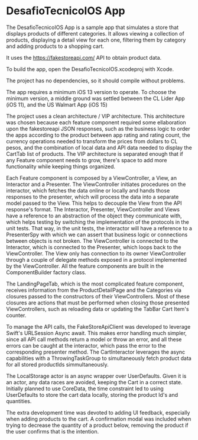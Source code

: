 #  DesafioTecnicoIOS App

The DesafioTecnicoIOS App is a sample app that simulates a store that displays products of different categories. It allows viewing a collection of products, displaying a detail view for each one, filtering them by category and adding products to a shopping cart.

It uses the https://fakestoreapi.com/ API to obtain product data.

To build the app, open the DesafioTecnicoIOS.xcodeproj with Xcode.

The project has no dependencies, so it should compile without problems.

The app requires a minimum iOS 13 version to operate. To choose the minimum version, a middle ground was settled between the CL Lider App (iOS 11), and the US Walmart App (iOS 15)

The project uses a clean architecture / VIP architecture. This architecture was chosen because each feature component required some ellaboration upon the fakestoreapi JSON responses, such as the business logic to order the apps according to the product between app rating and rating count, the currency operations needed to transform the prices from dollars to CL pesos, and the combination of local data and API data needed to display the CartTab list of products.
The VIP architecture is separated enough that if any Feature component needs to grow, there's space to add more functionality while keeping things organized.

Each Feature component is composed by a ViewController, a View, an Interactor and a Presenter. The ViewController initiates procedures on the interactor, which fetches the data online or locally and hands those responses to the presenter, which will process the data into a separate model passed to the View. This helps to decouple the View from the API response's format.
The Interactor, Presenter, ViewController and Views have a reference to an abstraction of the object they communicate with, which helps testing by switching the implementation of the protocols in the unit tests. That way, in the unit tests, the interactor will have a reference to a PresenterSpy with which we can assert that business logic or connections between objects is not broken.
The ViewController is connected to the Interactor, which is connected to the Presenter, which loops back to the ViewController. The View only has connection to its owner ViewController through a couple of delegate methods exposed in a protocol implemented by the ViewController.
All the feature components are built in the ComponentBuilder factory class.

The LandingPageTab, which is the most complicated feature component, receives information from the ProductDetailPage and the Categories via closures passed to the constructors of their ViewControllers. Most of these closures are actions that must be performed when closing those presented ViewControllers, such as reloading data or updating the TabBar Cart Item's counter.

To manage the API calls, the FakeStoreApiClient was developed to leverage Swift's URLSession Async await. This makes error handling much simpler, since all API call methods return a model or throw an error, and all these errors can be caught at the interactor, which pass the error to the corresponding presenter method. The CartInteractor leverages the async capabilities with a ThrowingTaskGroup to simultaneously fetch product data for all stored productIds simmultaneously.

The LocalStorage actor is an async wrapper over UserDefaults. Given it is an actor, any data races are avoided, keeping the Cart in a correct state. Initially planned to use CoreData, the time constraint led to using UserDefaults to store the cart data locally, storing the product Id's and quantities.

The extra development time was devoted to adding UI feedback, especially when adding products to the cart. A confirmation modal was included when trying to decrease the quantity of a product below, removing the product if the user confirms that is the intention.


